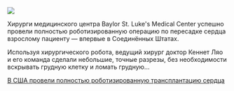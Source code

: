<!--2025-06-29 13:58:57-->
<div class="yb">
  <div class="rss habr"><img src="https://habrastorage.org/getpro/habr/upload_files/f65/3eb/567/f653eb567186b71d73e05c1f064843e3.jpg" /><p>Хирурги медицинского центра Baylor St. Luke's Medical Center успешно провели полностью роботизированную операцию по пересадке сердца взрослому пациенту — впервые в Соединённых Штатах.</p><p>Используя хирургического робота, ведущий хирург доктор Кеннет Ляо и его команда сделали небольшие, точные разрезы, без необходимости вскрывать грудную клетку и ломать грудную... <p class="titl"><a href="https://habr.com/ru/news/923102/?utm_source=habrahabr&utm_medium=rss&utm_campaign=923102">В США провели полностью роботизированную трансплантацию сердца</a></p></div>
</div>
